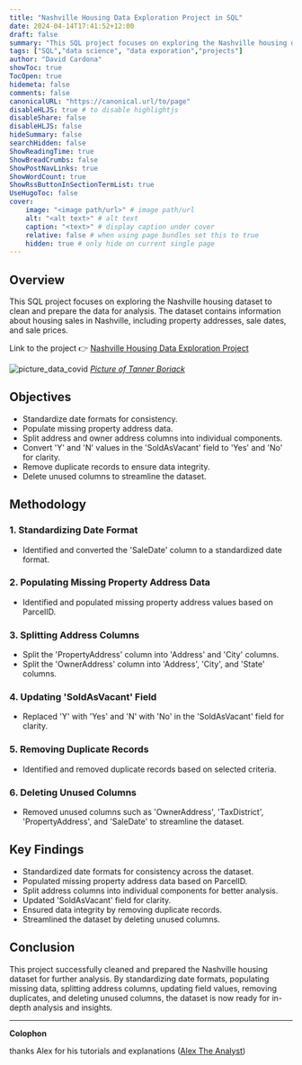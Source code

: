 ```yaml
---
title: "Nashville Housing Data Exploration Project in SQL"
date: 2024-04-14T17:41:52+12:00
draft: false
summary: "This SQL project focuses on exploring the Nashville housing dataset to clean and prepare the data for analysis. The dataset contains information about housing sales in Nashville, including property addresses, sale dates, and sale prices."
tags: ["SQL","data science", "data exporation","projects"]
author: "David Cardona"
showToc: true
TocOpen: true
hidemeta: false
comments: false
canonicalURL: "https://canonical.url/to/page"
disableHLJS: true # to disable highlightjs
disableShare: false
disableHLJS: false
hideSummary: false
searchHidden: false
ShowReadingTime: true
ShowBreadCrumbs: false
ShowPostNavLinks: true
ShowWordCount: true
ShowRssButtonInSectionTermList: true
UseHugoToc: false
cover:
    image: "<image path/url>" # image path/url
    alt: "<alt text>" # alt text
    caption: "<text>" # display caption under cover
    relative: false # when using page bundles set this to true
    hidden: true # only hide on current single page
---
```

## Overview

This SQL project focuses on exploring the Nashville housing dataset to clean and prepare the data for analysis. The dataset contains information about housing sales in Nashville, including property addresses, sale dates, and sale prices.

Link to the project 👉
[Nashville Housing Data Exploration Project](https://github.com/davidcardonadev/Nashville_Housing_Data_Exploration_Project_in_SQL)


![picture_data_covid](/images/nashville.jpg)
*[Picture of Tanner Boriack](https://unsplash.com/es/fotos/estadio-de-futbol-americano-junto-al-edificio-y-la-carretera-durante-el-dia-GmoaEH48m8c?utm_content=creditCopyText&utm_medium=referral&utm_source=unsplash)*
  
## Objectives
- Standardize date formats for consistency.
- Populate missing property address data.
- Split address and owner address columns into individual components.
- Convert 'Y' and 'N' values in the 'SoldAsVacant' field to 'Yes' and 'No' for clarity.
- Remove duplicate records to ensure data integrity.
- Delete unused columns to streamline the dataset.

## Methodology
### 1. Standardizing Date Format
   - Identified and converted the 'SaleDate' column to a standardized date format.

### 2. Populating Missing Property Address Data
   - Identified and populated missing property address values based on ParcelID.

### 3. Splitting Address Columns
   - Split the 'PropertyAddress' column into 'Address' and 'City' columns.
   - Split the 'OwnerAddress' column into 'Address', 'City', and 'State' columns.

### 4. Updating 'SoldAsVacant' Field
   - Replaced 'Y' with 'Yes' and 'N' with 'No' in the 'SoldAsVacant' field for clarity.

### 5. Removing Duplicate Records
   - Identified and removed duplicate records based on selected criteria.

### 6. Deleting Unused Columns
   - Removed unused columns such as 'OwnerAddress', 'TaxDistrict', 'PropertyAddress', and 'SaleDate' to streamline the dataset.

## Key Findings
- Standardized date formats for consistency across the dataset.
- Populated missing property address data based on ParcelID.
- Split address columns into individual components for better analysis.
- Updated 'SoldAsVacant' field for clarity.
- Ensured data integrity by removing duplicate records.
- Streamlined the dataset by deleting unused columns.

## Conclusion
This project successfully cleaned and prepared the Nashville housing dataset for further analysis. By standardizing date formats, populating missing data, splitting address columns, updating field values, removing duplicates, and deleting unused columns, the dataset is now ready for in-depth analysis and insights.

--- 
**Colophon**  

thanks Alex for his tutorials and explanations ([Alex The Analyst](https://www.alextheanalyst.com/))
